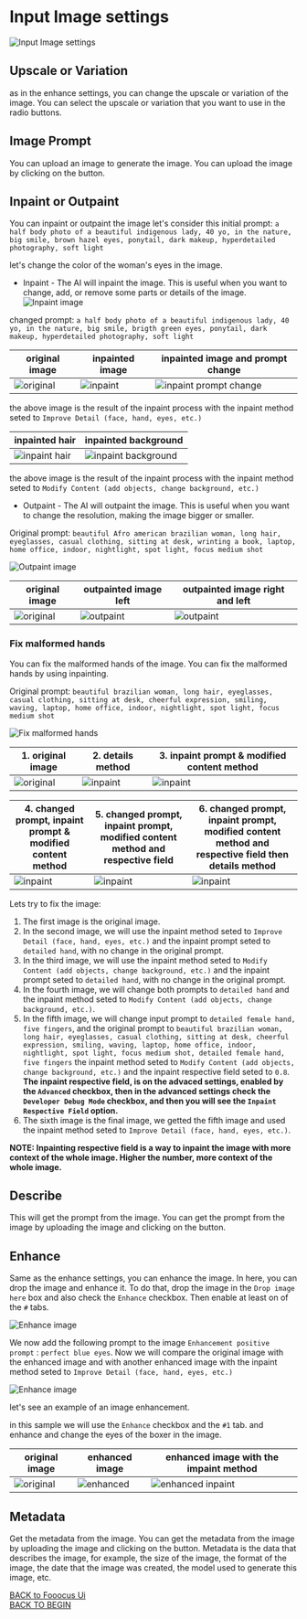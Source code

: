 # Input Image settings
![Input Image settings](./assets/fooocus_ui_input_image_tab.png)

## Upscale or Variation
as in the enhance settings, you can change the upscale or variation of the image. You can select the upscale or variation that you want to use in the radio buttons.

## Image Prompt
You can upload an image to generate the image. You can upload the image by clicking on the button.

## Inpaint or Outpaint
You can inpaint or outpaint the image
 let's consider this initial prompt: `a half body photo of a beautiful indigenous lady, 40 yo, in the nature, big smile, brown hazel eyes, ponytail, dark makeup, hyperdetailed photography, soft light` 

let's change the color of the woman's eyes in the image.

* Inpaint - The AI will inpaint the image. This is useful when you want to change, add, or remove some parts or details of the image.
![Inpaint image](./assets/inpaint1.png)

changed prompt: `a half body photo of a beautiful indigenous lady, 40 yo, in the nature, big smile, brigth green eyes, ponytail, dark makeup, hyperdetailed photography, soft light`

| original image                             | inpainted image                        | inpainted image and prompt change                           |
| ------------------------------------------ | -------------------------------------- | ----------------------------------------------------------- |
| ![original](./assets/inpaint_original.png) | ![inpaint](./assets/inpaint_after.png) | ![inpaint prompt change](./assets/inpaint_after_prompt.png) |

the above image is the result of the inpaint process with the inpaint method seted to `Improve Detail (face, hand, eyes, etc.)`


| inpainted hair                                      | inpainted background                                      |
| --------------------------------------------------- | --------------------------------------------------------- |
| ![inpaint hair](./assets/inpaint_after_modify1.png) | ![inpaint background](./assets/inpaint_after_modify2.png) |

the above image is the result of the inpaint process with the inpaint method seted to `Modify Content (add objects, change background, etc.)`


* Outpaint - The AI will outpaint the image. This is useful when you want to change the resolution, making the image bigger or smaller.
  
Original prompt: `beautiful Afro american brazilian woman, long hair, eyeglasses, casual clothing, sitting at desk, wrinting a book, laptop, home office, indoor, nightlight, spot light, focus medium shot`

![Outpaint image](./assets/outpaint.png)

| original image                              | outpainted image left                   | outpainted image right  and left              |
| ------------------------------------------- | --------------------------------------- | --------------------------------------------- |
| ![original](./assets/outpaint_original.png) | ![outpaint](./assets/outpaint_left.png) | ![outpaint](./assets/outpaint_left_right.png) |

### Fix malformed hands
You can fix the malformed hands of the image. You can fix the malformed hands by using inpainting.

Original prompt: `beautiful brazilian woman, long hair, eyeglasses, casual clothing, sitting at desk, cheerful expression, smiling, waving, laptop, home office, indoor, nightlight, spot light, focus medium shot`

![Fix malformed hands](./assets/fix_hands.png)

| 1. original image                            | 2. details method                          | 3. inpaint prompt & modified content method           |
| -------------------------------------------- | ------------------------------------------ | ----------------------------------------------------- |
| ![original](./assets/fix_hands_original.png) | ![inpaint](./assets/fix_hands_details.png) | ![inpaint](./assets/fix_hands_ony_inpaint_prompt.png) |

| 4. changed prompt, inpaint prompt & modified content method | 5. changed prompt, inpaint prompt, modified content method and respective field | 6. changed prompt, inpaint prompt, modified content method and respective field then details method |
| ----------------------------------------------------------- | ------------------------------------------------------------------------------- | --------------------------------------------------------------------------------------------------- |
| ![inpaint](./assets/fix_hands_both_prompts.png)             | ![inpaint](./assets/fix_hands_respective_field.png)                             | ![inpaint](./assets/fix_hands_final.png)                                                            |


Lets try to fix the image:
1. The first image is the original image.
2. In the second image, we will use the inpaint method seted to `Improve Detail (face, hand, eyes, etc.)` and the inpaint prompt seted to `detailed hand`, with no change in the original prompt.
3. In the third image, we will use the inpaint method seted to `Modify Content (add objects, change background, etc.)` and the inpaint prompt seted to `detailed hand`, with no change in the original prompt.
4. In the fourth image, we will change both prompts to `detailed hand` and the inpaint method seted to `Modify Content (add objects, change background, etc.)`.
5. In the fifth image, we will change input prompt to `detailed female hand, five fingers`, and the original prompt to `beautiful brazilian woman, long hair, eyeglasses, casual clothing, sitting at desk, cheerful expression, smiling, waving, laptop, home office, indoor, nightlight, spot light, focus medium shot, detailed female hand, five fingers` the inpaint method seted to `Modify Content (add objects, change background, etc.)` and the inpaint respective field seted to `0.8`. **The inpaint respective field, is on the advaced settings, enabled by the `Advanced` checkbox, then in the advanced settings check the `Developer Debug Mode` checkbox, and then you will see the `Inpaint Respective Field` option.**
6. The sixth image is the final image, we getted the fifth image and used the inpaint method seted to `Improve Detail (face, hand, eyes, etc.)`.

**NOTE: Inpainting respective field is a way to inpaint the image with more context of the whole image. Higher the number, more context of the whole image.**

## Describe
This will get the prompt from the image. You can get the prompt from the image by uploading the image and clicking on the button.

## Enhance
Same as the enhance settings, you can enhance the image.
In here, you can drop the image and enhance it.
To do that, drop the image in the `Drop image here` box and also check the `Enhance` checkbox. Then enable at least on of the `#` tabs.

![Enhance image](./assets/image_enhancement.png)

We now add the following prompt to the image `Enhancement positive prompt` : `perfect blue eyes`.
Now we will compare the original image with the enhanced image and with another enhanced image with the inpaint method seted to `Improve Detail (face, hand, eyes, etc.)`

![Enhance image](./assets/enhance_inpaint_method.png)

let's see an example of an image enhancement.

in this sample we will use the `Enhance` checkbox and the `#1` tab. and enhance and change the eyes of the boxer in the image.

| original image                             | enhanced image                             | enhanced image with the impaint method            |
| ------------------------------------------ | ------------------------------------------ | ------------------------------------------------- |
| ![original](./assets/enhance_original.png) | ![enhanced](./assets/enhance_enhanced.png) | ![enhanced inpaint](./assets/enhance_inpaint.png) |


## Metadata
Get the metadata from the image. You can get the metadata from the image by uploading the image and clicking on the button.
Metadata is the data that describes the image, for example, the size of the image, the format of the image, the date that the image was created, the model used to generate this image, etc.

[BACK to Fooocus Ui](./Fooocus_ui.md)\
[BACK TO BEGIN](./README.MD)